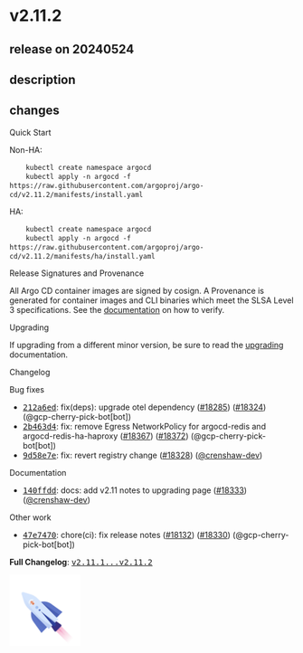 # v2.11.2

## release on 20240524

## description

## changes

Quick Start

Non-HA:

        kubectl create namespace argocd
        kubectl apply -n argocd -f https://raw.githubusercontent.com/argoproj/argo-cd/v2.11.2/manifests/install.yaml

HA:

        kubectl create namespace argocd
        kubectl apply -n argocd -f https://raw.githubusercontent.com/argoproj/argo-cd/v2.11.2/manifests/ha/install.yaml

Release Signatures and Provenance

All Argo CD container images are signed by cosign. A Provenance is generated for container images and CLI binaries which meet the SLSA Level 3 specifications. See the <a href="https://argo-cd.readthedocs.io/en/stable/operator-manual/signed-release-assets" rel="nofollow">documentation</a> on how to verify.

Upgrading

If upgrading from a different minor version, be sure to read the <a href="https://argo-cd.readthedocs.io/en/stable/operator-manual/upgrading/overview/" rel="nofollow">upgrading</a> documentation.

Changelog

Bug fixes

* <a class="commit-link" data-hovercard-type="commit" data-hovercard-url="https://github.com/argoproj/argo-cd/commit/212a6ed05a306de78f1df0f5c21064ed2561544a/hovercard" href="https://github.com/argoproj/argo-cd/commit/212a6ed05a306de78f1df0f5c21064ed2561544a"><tt>212a6ed</tt></a>: fix(deps): upgrade otel dependency (<a class="issue-link js-issue-link" data-error-text="Failed to load title" data-id="2305244212" data-permission-text="Title is private" data-url="https://github.com/argoproj/argo-cd/issues/18285" data-hovercard-type="pull_request" data-hovercard-url="/argoproj/argo-cd/pull/18285/hovercard" href="https://github.com/argoproj/argo-cd/pull/18285">#18285</a>) (<a class="issue-link js-issue-link" data-error-text="Failed to load title" data-id="2308597235" data-permission-text="Title is private" data-url="https://github.com/argoproj/argo-cd/issues/18324" data-hovercard-type="pull_request" data-hovercard-url="/argoproj/argo-cd/pull/18324/hovercard" href="https://github.com/argoproj/argo-cd/pull/18324">#18324</a>) (@gcp-cherry-pick-bot[bot])
* <a class="commit-link" data-hovercard-type="commit" data-hovercard-url="https://github.com/argoproj/argo-cd/commit/2b463d4103be1d9175b8d60beb7c5c421ece9348/hovercard" href="https://github.com/argoproj/argo-cd/commit/2b463d4103be1d9175b8d60beb7c5c421ece9348"><tt>2b463d4</tt></a>: fix: remove Egress NetworkPolicy for argocd-redis and argocd-redis-ha-haproxy (<a class="issue-link js-issue-link" data-error-text="Failed to load title" data-id="2311245613" data-permission-text="Title is private" data-url="https://github.com/argoproj/argo-cd/issues/18367" data-hovercard-type="pull_request" data-hovercard-url="/argoproj/argo-cd/pull/18367/hovercard" href="https://github.com/argoproj/argo-cd/pull/18367">#18367</a>) (<a class="issue-link js-issue-link" data-error-text="Failed to load title" data-id="2311672293" data-permission-text="Title is private" data-url="https://github.com/argoproj/argo-cd/issues/18372" data-hovercard-type="pull_request" data-hovercard-url="/argoproj/argo-cd/pull/18372/hovercard" href="https://github.com/argoproj/argo-cd/pull/18372">#18372</a>) (@gcp-cherry-pick-bot[bot])
* <a class="commit-link" data-hovercard-type="commit" data-hovercard-url="https://github.com/argoproj/argo-cd/commit/9d58e7e330f3ad67ae092d77c83b6419169200ae/hovercard" href="https://github.com/argoproj/argo-cd/commit/9d58e7e330f3ad67ae092d77c83b6419169200ae"><tt>9d58e7e</tt></a>: fix: revert registry change (<a class="issue-link js-issue-link" data-error-text="Failed to load title" data-id="2308696363" data-permission-text="Title is private" data-url="https://github.com/argoproj/argo-cd/issues/18328" data-hovercard-type="pull_request" data-hovercard-url="/argoproj/argo-cd/pull/18328/hovercard" href="https://github.com/argoproj/argo-cd/pull/18328">#18328</a>) (<a class="user-mention notranslate" data-hovercard-type="user" data-hovercard-url="/users/crenshaw-dev/hovercard" data-octo-click="hovercard-link-click" data-octo-dimensions="link_type:self" href="https://github.com/crenshaw-dev">@crenshaw-dev</a>)

Documentation

* <a class="commit-link" data-hovercard-type="commit" data-hovercard-url="https://github.com/argoproj/argo-cd/commit/140ffdda4d91de280e1ade4496b8f8c6d663636d/hovercard" href="https://github.com/argoproj/argo-cd/commit/140ffdda4d91de280e1ade4496b8f8c6d663636d"><tt>140ffdd</tt></a>: docs: add v2.11 notes to upgrading page (<a class="issue-link js-issue-link" data-error-text="Failed to load title" data-id="2308736342" data-permission-text="Title is private" data-url="https://github.com/argoproj/argo-cd/issues/18333" data-hovercard-type="pull_request" data-hovercard-url="/argoproj/argo-cd/pull/18333/hovercard" href="https://github.com/argoproj/argo-cd/pull/18333">#18333</a>) (<a class="user-mention notranslate" data-hovercard-type="user" data-hovercard-url="/users/crenshaw-dev/hovercard" data-octo-click="hovercard-link-click" data-octo-dimensions="link_type:self" href="https://github.com/crenshaw-dev">@crenshaw-dev</a>)

Other work

* <a class="commit-link" data-hovercard-type="commit" data-hovercard-url="https://github.com/argoproj/argo-cd/commit/47e7470726715d409a0397d617a6c0756b9e2647/hovercard" href="https://github.com/argoproj/argo-cd/commit/47e7470726715d409a0397d617a6c0756b9e2647"><tt>47e7470</tt></a>: chore(ci): fix release notes (<a class="issue-link js-issue-link" data-error-text="Failed to load title" data-id="2286526688" data-permission-text="Title is private" data-url="https://github.com/argoproj/argo-cd/issues/18132" data-hovercard-type="pull_request" data-hovercard-url="/argoproj/argo-cd/pull/18132/hovercard" href="https://github.com/argoproj/argo-cd/pull/18132">#18132</a>) (<a class="issue-link js-issue-link" data-error-text="Failed to load title" data-id="2308717574" data-permission-text="Title is private" data-url="https://github.com/argoproj/argo-cd/issues/18330" data-hovercard-type="pull_request" data-hovercard-url="/argoproj/argo-cd/pull/18330/hovercard" href="https://github.com/argoproj/argo-cd/pull/18330">#18330</a>) (@gcp-cherry-pick-bot[bot])

<strong>Full Changelog</strong>: <a class="commit-link" href="https://github.com/argoproj/argo-cd/compare/v2.11.1...v2.11.2"><tt>v2.11.1...v2.11.2</tt></a>

<a href="https://argoproj.github.io/cd/" rel="nofollow"><img src="https://raw.githubusercontent.com/argoproj/argo-site/master/content/pages/cd/gitops-cd.png" width="25%" style="max-width: 100%;"></a>

